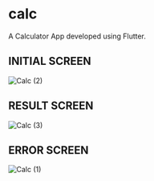 # calc

A Calculator App developed using Flutter.



## INITIAL SCREEN 

![Calc (2)](https://user-images.githubusercontent.com/71007973/101444293-32a2f880-3945-11eb-81c6-a8c42f3b0fae.jpg)

## RESULT SCREEN

![Calc (3)](https://user-images.githubusercontent.com/71007973/101444279-2dde4480-3945-11eb-9718-25d2a1d2305c.jpg)

## ERROR SCREEN

![Calc (1)](https://user-images.githubusercontent.com/71007973/101444289-30d93500-3945-11eb-815c-9a7f655ad256.jpg)
